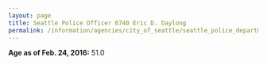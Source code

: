 ```yaml
---
layout: page
title: Seattle Police Officer 6740 Eric D. Daylong
permalink: /information/agencies/city_of_seattle/seattle_police_department/copbook/6740/
---
```


**Age as of Feb. 24, 2016:** 51.0
